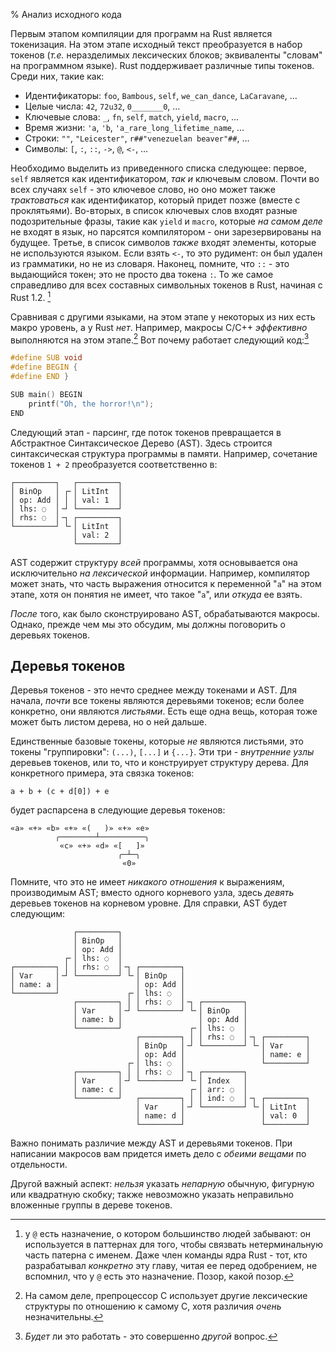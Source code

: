 % Анализ исходного кода

Первым этапом компиляции для программ на Rust является токенизация. На этом этапе исходный текст преобразуется в набор токенов (*т.е.* неразделимых лексических блоков; эквиваленты "словам" на программном языке). Rust поддерживает различные типы токенов. Среди них, такие как:

* Идентификаторы: `foo`, `Bambous`, `self`, `we_can_dance`, `LaCaravane`, …
* Целые числа: `42`, `72u32`, `0_______0`, …
* Ключевые слова: `_`, `fn`, `self`, `match`, `yield`, `macro`, …
* Время жизни: `'a`, `'b`, `'a_rare_long_lifetime_name`, …
* Строки: `""`, `"Leicester"`, `r##"venezuelan beaver"##`, …
* Символы: `[`, `:`, `::`, `->`, `@`, `<-`, …

Необходимо выделить из приведенного списка следующее: первое, `self` является как идентификатором, *так и* ключевым словом. Почти во всех случаях `self` - это ключевое слово, но оно может также *трактоваться* как идентификатор, который придет позже (вместе с проклятьями). Во-вторых, в список ключевых слов входят разные подозрительные фразы, такие как `yield` и `macro`, которые *на самом деле* не входят в язык, но парсятся компилятором - они зарезервированы на будущее. Третье, в список символов *также* входят элементы, которые не используются языком. Если взять `<-`, то это рудимент: он был удален из грамматики, но не из словаря. Наконец, помните, что `::` - это выдающийся токен; это не просто два токена `:`.  То же самое справедливо для всех составных символьных токенов в Rust, начиная с Rust 1.2. [^цветы_завяли]

[^цветы_завяли]: у `@` есть назначение, о котором большинство людей забывают: он используется в паттернах для того, чтобы связвать нетерминальную часть патерна с именем. Даже член команды ядра Rust - тот, кто разрабатывал *конкретно* эту главу, читая ее перед одобрением, не вспомнил, что у  `@`  есть это назначение. Позор, какой позор.

Сравнивая с другими языками, на этом этапе у некоторых из них есть макро уровень, а у Rust *нет*. Например, макросы C/C++  *эффективно* выполняются на этом этапе.[^лживый-чертовски-лживый-cpp]  Вот почему работает следующий код:[^в-cpp-это-казалось-прекрасной-идей-в-то-время]

[^лживый-чертовски-лживый-cpp]: На самом деле, препроцессор C использует другие лексические структуры по отношению к самому C, хотя различия *очень* незначительны.

[^в-cpp-это-казалось-прекрасной-идей-в-то-время]: *Будет* ли это работать - это совершенно *другой* вопрос.

```c
#define SUB void
#define BEGIN {
#define END }

SUB main() BEGIN
    printf("Oh, the horror!\n");
END
```

Следующий этап - парсинг, где поток токенов превращается в Абстрактное Синтаксическое Дерево (AST). Здесь строится синтаксическая структура программы в памяти. Например, сочетание токенов `1 + 2` преобразуется соответственно в:

```text
┌─────────┐   ┌─────────┐
│ BinOp   │ ┌╴│ LitInt  │
│ op: Add │ │ │ val: 1  │
│ lhs: ◌  │╶┘ └─────────┘
│ rhs: ◌  │╶┐ ┌─────────┐
└─────────┘ └╴│ LitInt  │
              │ val: 2  │
              └─────────┘
```

AST содержит структуру *всей* программы, хотя основывается она исключительно *на лексической* информации. Например, компилятор может знать, что часть выражения относится к переменной "`a`" на этом этапе, хотя он понятия не имеет, что такое "`a`", или *откуда* ее взять.

*После* того, как было сконструировано AST, обрабатываются макросы. Однако, прежде чем мы это обсудим, мы должны поговорить о деревьях токенов.

## Деревья токенов

Деревья токенов - это нечто среднее между токенами и AST. Для начала, *почти* все токены являются деревьями токенов; если более конкретно, они являются *листьями*. Есть еще одна вещь, которая тоже может быть листом дерева, но о ней дальше.

Единственные базовые токены, которые *не* являются листьями, это токены "группировки": `(...)`, `[...]` и `{...}`.  Эти три - *внутренние узлы* деревьев токенов, или то, что и конструирует структуру дерева. Для конкретного примера, эта связка токенов:

```ignore
a + b + (c + d[0]) + e
```

будет распарсена в следующие деревья токенов:

```text
«a» «+» «b» «+» «(   )» «+» «e»
          ╭────────┴──────────╮
           «c» «+» «d» «[   ]»
                        ╭─┴─╮
                         «0»
```

Помните, что это не имеет *никакого отношения* к выражениям, производимым AST; вместо одного корневого узла, здесь *девять* деревьев токенов на корневом уровне. Для справки, AST будет следующим:

```text
              ┌─────────┐
              │ BinOp   │
              │ op: Add │
            ┌╴│ lhs: ◌  │
┌─────────┐ │ │ rhs: ◌  │╶┐ ┌─────────┐
│ Var     │╶┘ └─────────┘ └╴│ BinOp   │
│ name: a │                 │ op: Add │
└─────────┘               ┌╴│ lhs: ◌  │
              ┌─────────┐ │ │ rhs: ◌  │╶┐ ┌─────────┐
              │ Var     │╶┘ └─────────┘ └╴│ BinOp   │
              │ name: b │                 │ op: Add │
              └─────────┘               ┌╴│ lhs: ◌  │
                            ┌─────────┐ │ │ rhs: ◌  │╶┐ ┌─────────┐
                            │ BinOp   │╶┘ └─────────┘ └╴│ Var     │
                            │ op: Add │                 │ name: e │
                          ┌╴│ lhs: ◌  │                 └─────────┘
              ┌─────────┐ │ │ rhs: ◌  │╶┐ ┌─────────┐
              │ Var     │╶┘ └─────────┘ └╴│ Index   │
              │ name: c │               ┌╴│ arr: ◌  │
              └─────────┘   ┌─────────┐ │ │ ind: ◌  │╶┐ ┌─────────┐
                            │ Var     │╶┘ └─────────┘ └╴│ LitInt  │
                            │ name: d │                 │ val: 0  │
                            └─────────┘                 └─────────┘
```

Важно понимать различие между AST и деревьями токенов. При написании макросов вам придется иметь дело с *обеими вещами* по отдельности.

Другой важный аспект: *нельзя* указать *непарную* обычную, фигурную или квадратную скобку; также невозможно указать неправильно вложенные группы в дереве токенов.
